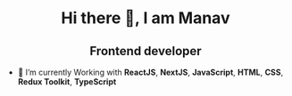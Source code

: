 <h1 align="center">Hi there 👋, I am Manav</h1>
<h2 align="center">Frontend developer</h2>

- 🌱 I’m currently Working with  **ReactJS**, **NextJS**, **JavaScript**, **HTML**, **CSS**, **Redux Toolkit**, **TypeScript**
